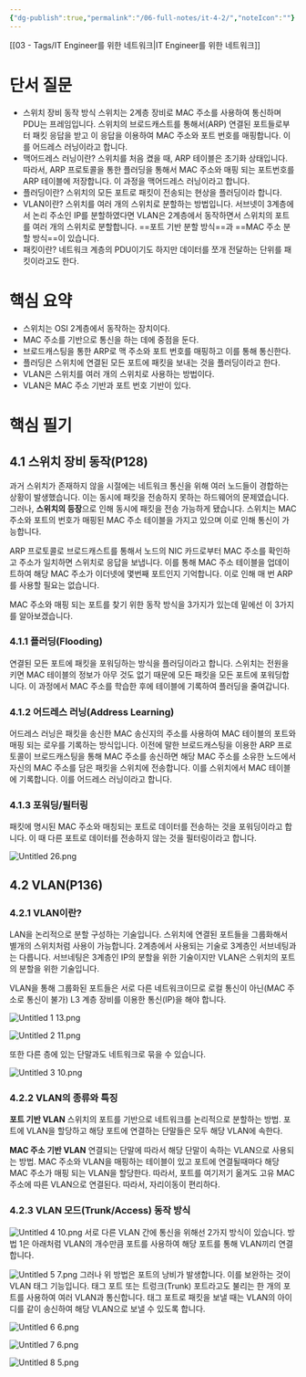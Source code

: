 ```yaml
---
{"dg-publish":true,"permalink":"/06-full-notes/it-4-2/","noteIcon":""}
---
```


[[03 - Tags/IT Engineer를 위한 네트워크\|IT Engineer를 위한 네트워크]]

# 단서 질문
- 스위치 장비 동작 방식
    스위치는 2계층 장비로 MAC 주소를 사용하여 통신하며 PDU는 프레임입니다. 스위치의 브로드캐스트를 통해서(ARP) 연결된 포트들로부터 패킷 응답을 받고 이 응답을 이용하여 MAC 주소와 포트 번호를 매핑합니다. 이를 어드레스 러닝이라고 합니다.
- 맥어드레스 러닝이란?
    스위치를 처음 켰을 때, ARP 테이블은 초기화 상태입니다. 따라서, ARP 프로토콜을 통한 플러딩을 통해서 MAC 주소와 매핑 되는 포트번호를 ARP 테이블에 저장합니다. 이 과정을 맥어드레스 러닝이라고 합니다.
- 플러딩이란?
    스위치의 모든 포트로 패킷이 전송되는 현상을 플러딩이라 합니다.
- VLAN이란?
    스위치를 여러 개의 스위치로 분할하는 방법입니다. 서브넷이 3계층에서 논리 주소인 IP를 분할하였다면 VLAN은 2계층에서 동작하면서 스위치의 포트를 여러 개의 스위치로 분할합니다. ==포트 기반 분할 방식==과 ==MAC 주소 분할 방식==이 있습니다.
- 패킷이란?
    네트워크 계층의 PDU이기도 하지만 데이터를 쪼개 전달하는 단위를 패킷이라고도 한다.
# 핵심 요약
- 스위치는 OSI 2계층에서 동작하는 장치이다.
- MAC 주소를 기반으로 통신을 하는 데에 중점을 둔다.
- 브로드캐스팅을 통한 ARP로 맥 주소와 포트 번호를 매핑하고 이를 통해 통신한다.
- 플러딩은 스위치에 연결된 모든 포트에 패킷을 보내는 것을 플러딩이라고 한다.
- VLAN은 스위치를 여러 개의 스위치로 사용하는 방법이다.
- VLAN은 MAC 주소 기반과 포트 번호 기반이 있다.

# 핵심 필기
## 4.1 스위치 장비 동작(P128)
과거 스위치가 존재하지 않을 시절에는 네트워크 통신을 위해 여러 노드들이 경합하는 상황이 발생했습니다. 이는 동시에 패킷을 전송하지 못하는 하드웨어의 문제였습니다. 그러나, **스위치의 등장**으로 인해 동시에 패킷을 전송 가능하게 됐습니다. 스위치는 MAC 주소와 포트의 번호가 매핑된 MAC 주소 테이블을 가지고 있으며 이로 인해 통신이 가능합니다.

ARP 프로토콜로 브로드캐스트를 통해서 노드의 NIC 카드로부터 MAC 주소를 확인하고 주소가 일치하면 스위치로 응답을 보냅니다. 이를 통해 MAC 주소 테이블을 업데이트하여 해당 MAC 주소가 이더넷에 몇번째 포트인지 기억합니다. 이로 인해 매 번 ARP를 사용할 필요는 없습니다.

MAC 주소와 매핑 되는 포트를 찾기 위한 동작 방식을 3가지가 있는데 밑에선 이 3가지를 알아보겠습니다.

### 4.1.1 플러딩(Flooding)
연결된 모든 포트에 패킷을 포워딩하는 방식을 플러딩이라고 합니다. 스위치는 전원을 키면 MAC 테이블의 정보가 아무 것도 없기 때문에 모든 패킷을 모든 포트에 포워딩합니다. 이 과정에서 MAC 주소를 학습한 후에 테이블에 기록하여 플러딩을 줄여갑니다.

### 4.1.2 어드레스 러닝(Address Learning)
어드레스 러닝은 패킷을 송신한 MAC 송신지의 주소를 사용하여 MAC 테이블의 포트와 매핑 되는 로우를 기록하는 방식입니다. 이전에 말한 브로드캐스팅을 이용한 ARP 프로토콜이 브로드캐스팅을 통해 MAC 주소를 송신하면 해당 MAC 주소를 소유한 노드에서 자신의 MAC 주소를 담은 패킷을 스위치에 전송합니다. 이를 스위치에서 MAC 테이블에 기록합니다. 이를 어드레스 러닝이라고 합니다.

### 4.1.3 포워딩/필터링
패킷에 명시된 MAC 주소와 매칭되는 포트로 데이터를 전송하는 것을 포워딩이라고 합니다. 이 때 다른 포트로 데이터를 전송하지 않는 것을 필터링이라고 합니다.

![Untitled 26.png](/img/user/image/Untitled%2026.png)

## 4.2 VLAN(P136)
### 4.2.1 VLAN이란?
LAN을 논리적으로 분할 구성하는 기술입니다. 스위치에 연결된 포트들을 그룹화해서 별개의 스위치처럼 사용이 가능합니다. 2계층에서 사용되는 기술로 3계층인 서브네팅과는 다릅니다. 서브네팅은 3계층인 IP의 분할을 위한 기술이지만 VLAN은 스위치의 포트의 분할을 위한 기술입니다.

VLAN을 통해 그룹화된 포트들은 서로 다른 네트워크이므로 로컬 통신이 아닌(MAC 주소로 통신이 불가) L3 계층 장비를 이용한 통신(IP)을 해야 합니다.

![Untitled 1 13.png](/img/user/image/Untitled%201%2013.png)

![Untitled 2 11.png](/img/user/image/Untitled%202%2011.png)

또한 다른 층에 있는 단말과도 네트워크로 묶을 수 있습니다.

![Untitled 3 10.png](/img/user/image/Untitled%203%2010.png)

### 4.2.2 VLAN의 종류와 특징
**포트 기반 VLAN**
스위치의 포트를 기반으로 네트워크를 논리적으로 분할하는 방법. 포트에 VLAN을 할당하고 해당 포트에 연결하는 단말들은 모두 해당 VLAN에 속한다.

**MAC 주소 기반 VLAN**
연결되는 단말에 따라서 해당 단말이 속하는 VLAN으로 사용되는 방법.
MAC 주소와 VLAN을 매핑하는 테이블이 있고 포트에 연결될때마다 해당 MAC 주소가 매핑 되는 VLAN을 할당한다. 따라서, 포트를 여기저기 옮겨도 고유 MAC 주소에 따른 VLAN으로 연결된다. 따라서, 자리이동이 편리하다.

### 4.2.3 VLAN 모드(Trunk/Access) 동작 방식

![Untitled 4 10.png](/img/user/image/Untitled%204%2010.png)
서로 다른 VLAN 간에 통신을 위해선 2가지 방식이 있습니다.
방법 1은 아래처럼 VLAN의 개수만큼 포트를 사용하여 해당 포트를 통해 VLAN끼리 연결합니다.

![Untitled 5 7.png](/img/user/image/Untitled%205%207.png)
그러나 위 방법은 포트의 낭비가 발생합니다. 이를 보완하는 것이 VLAN 태그 기능입니다.
태그 포트 또는 트렁크(Trunk) 포트라고도 불리는 한 개의 포트를 사용하여 여러 VLAN과 통신합니다. 태그 포트로 패킷을 보낼 때는 VLAN의 아이디를 같이 송신하여 해당 VLAN으로 보낼 수 있도록 합니다.

![Untitled 6 6.png](/img/user/image/Untitled%206%206.png)

![Untitled 7 6.png](/img/user/image/Untitled%207%206.png)

![Untitled 8 5.png](/img/user/image/Untitled%208%205.png)


